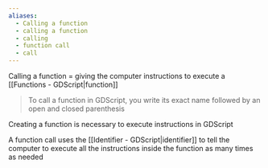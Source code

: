 ```yaml
---
aliases:
  - Calling a function
  - calling a function
  - calling
  - function call
  - call
---
```

Calling a function = giving the computer instructions to execute a [[Functions - GDScript|function]]

>To call a function in GDScript, you write its exact name followed by an open and closed parenthesis

Creating a function is necessary to execute instructions in GDScript

A function call uses the [[Identifier - GDScript|identifier]] to tell the computer to execute all the instructions inside the function as many times as needed